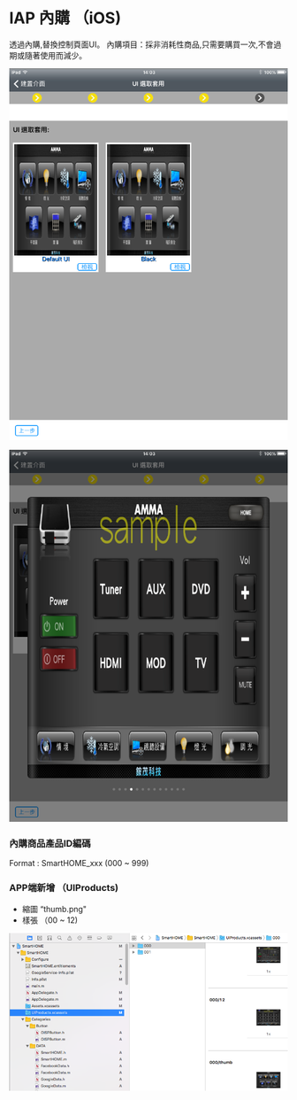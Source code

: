 ﻿

# IAP 內購 （iOS)

透過內購,替換控制頁面UI。
內購項目：採非消耗性商品,只需要購買一次,不會過期或隨著使用而減少。

 ![N|Solid](../img/iap/1.png)

 ![N|Solid](../img/iap/2.png)

### 內購商品產品ID編碼
Format : SmartHOME_xxx (000 ~ 999)

### APP端新增 （UIProducts)
 - 縮圖 “thumb.png"
 - 樣張 （00 ~ 12)

 ![N|Solid](../img/iap/3.png)

 
